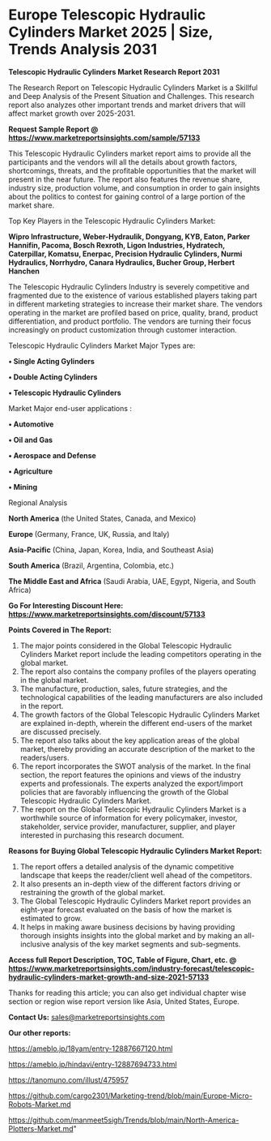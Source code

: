 # Europe Telescopic Hydraulic Cylinders Market 2025 | Size, Trends Analysis 2031

<strong>Telescopic Hydraulic Cylinders Market Research Report 2031</strong>

The Research Report on Telescopic Hydraulic Cylinders Market is a Skillful and Deep Analysis of the Present Situation and Challenges. This research report also analyzes other important trends and market drivers that will affect market growth over 2025-2031.

<strong>Request Sample Report @ <a href=https://www.marketreportsinsights.com/sample/57133>https://www.marketreportsinsights.com/sample/57133</a></strong>

This Telescopic Hydraulic Cylinders market report aims to provide all the participants and the vendors will all the details about growth factors, shortcomings, threats, and the profitable opportunities that the market will present in the near future. The report also features the revenue share, industry size, production volume, and consumption in order to gain insights about the politics to contest for gaining control of a large portion of the market share.

Top Key Players in the Telescopic Hydraulic Cylinders Market:

<strong>Wipro Infrastructure, Weber-Hydraulik, Dongyang, KYB, Eaton, Parker Hannifin, Pacoma, Bosch Rexroth, Ligon Industries, Hydratech, Caterpillar, Komatsu, Enerpac, Precision Hydraulic Cylinders, Nurmi Hydraulics, Norrhydro, Canara Hydraulics, Bucher Group, Herbert Hanchen</strong>

The Telescopic Hydraulic Cylinders Industry is severely competitive and fragmented due to the existence of various established players taking part in different marketing strategies to increase their market share. The vendors operating in the market are profiled based on price, quality, brand, product differentiation, and product portfolio. The vendors are turning their focus increasingly on product customization through customer interaction.

Telescopic Hydraulic Cylinders Market Major Types are:

<strong>• Single Acting Gylinders

• Double Acting Cylinders

• Telescopic Hydraulic Cylinders</strong>

Market Major end-user applications :

<strong>• Automotive

• Oil and Gas

• Aerospace and Defense

• Agriculture

• Mining</strong>

Regional Analysis

</u><strong><b>North America</b></strong> (the United States, Canada, and Mexico)

<strong><b>Europe </b></strong>(Germany, France, UK, Russia, and Italy)

<strong><b>Asia-Pacific</b></strong> (China, Japan, Korea, India, and Southeast Asia)

<strong><b>South America</b></strong> (Brazil, Argentina, Colombia, etc.)

<strong><b>The Middle East and Africa</b></strong> (Saudi Arabia, UAE, Egypt, Nigeria, and South Africa)

<strong>Go For Interesting Discount Here: <a href=https://www.marketreportsinsights.com/discount/57133>https://www.marketreportsinsights.com/discount/57133</a></strong>

<strong>Points Covered in The Report:</strong>
<ol>
  <li>The major points considered in the Global Telescopic Hydraulic Cylinders Market report include the leading competitors operating in the global market.</li>
  <li>The report also contains the company profiles of the players operating in the global market.</li>
  <li>The manufacture, production, sales, future strategies, and the technological capabilities of the leading manufacturers are also included in the report.</li>
  <li>The growth factors of the Global Telescopic Hydraulic Cylinders Market are explained in-depth, wherein the different end-users of the market are discussed precisely.</li>
  <li>The report also talks about the key application areas of the global market, thereby providing an accurate description of the market to the readers/users.</li>
  <li>The report incorporates the SWOT analysis of the market. In the final section, the report features the opinions and views of the industry experts and professionals. The experts analyzed the export/import policies that are favorably influencing the growth of the Global Telescopic Hydraulic Cylinders Market.</li>
  <li>The report on the Global Telescopic Hydraulic Cylinders Market is a worthwhile source of information for every policymaker, investor, stakeholder, service provider, manufacturer, supplier, and player interested in purchasing this research document.</li>
</ol>
<strong>Reasons for Buying Global Telescopic Hydraulic Cylinders Market Report:</strong>

<ol>
  <li>The report offers a detailed analysis of the dynamic competitive landscape that keeps the reader/client well ahead of the competitors.</li>
  <li>It also presents an in-depth view of the different factors driving or restraining the growth of the global market.</li>
  <li>The Global Telescopic Hydraulic Cylinders Market report provides an eight-year forecast evaluated on the basis of how the market is estimated to grow.</li>
  <li>It helps in making aware business decisions by having providing thorough insights insights into the global market and by making an all-inclusive analysis of the key market segments and sub-segments.</li>
</ol>
<strong>Access full Report Description, TOC, Table of Figure, Chart, etc. @ <a href=https://www.marketreportsinsights.com/industry-forecast/telescopic-hydraulic-cylinders-market-growth-and-size-2021-57133>https://www.marketreportsinsights.com/industry-forecast/telescopic-hydraulic-cylinders-market-growth-and-size-2021-57133</a></strong>


Thanks for reading this article; you can also get individual chapter wise section or region wise report version like Asia, United States, Europe.

<strong>Contact Us:</strong>
sales@marketreportsinsights.com

<strong>Our other reports:</strong>

<a href=https://ameblo.jp/18yam/entry-12887667120.html>https://ameblo.jp/18yam/entry-12887667120.html</a>

<a href=https://ameblo.jp/hindavi/entry-12887694733.html>https://ameblo.jp/hindavi/entry-12887694733.html</a>

<a href=https://tanomuno.com/illust/475957>https://tanomuno.com/illust/475957</a>

<a href=https://github.com/cargo2301/Marketing-trend/blob/main/Europe-Micro-Robots-Market.md>https://github.com/cargo2301/Marketing-trend/blob/main/Europe-Micro-Robots-Market.md</a>

<a href=https://github.com/manmeet5sigh/Trends/blob/main/North-America-Plotters-Market.md>https://github.com/manmeet5sigh/Trends/blob/main/North-America-Plotters-Market.md</a>"
